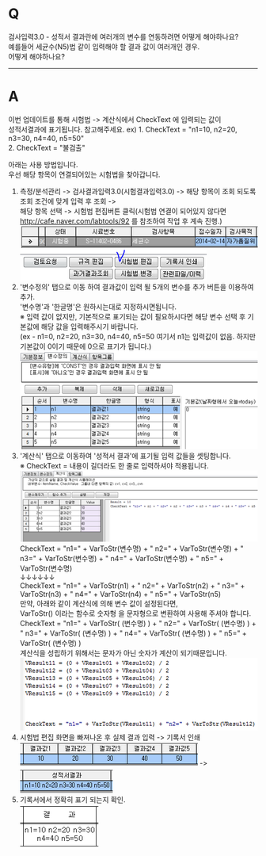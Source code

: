 # Q

검사입력3.0 - 성적서 결과란에 여러개의 변수를 연동하려면 어떻게 해야하나요?  
예를들어 세균수(N5)법 같이 입력해야 할 결과 값이 여러개인 경우.  
어떻게 해야하나요?
 
***
# A
이번 업데이트를 통해 시험법 -> 계산식에서 CheckText 에 입력되는 값이  
성적서결과에 표기됩니다. 참고해주세요.
ex) 1. CheckText = "n1=10, n2=20, n3=30, n4=40, n5=50"  
    2. CheckText = "불검출"  

아래는 사용 방법입니다.  
우선 해당 항목이 연결되어있는 시험법을 찾아갑니다.  

1. 측정/분석관리 -> 검사결과입력3.0(시험결과입력3.0) -> 해당 항목이 조회 되도록 조회 조건에 맞게 입력 후 조회 ->  
해당 항목 선택 -> 시험법 편집버튼 클릭(시험법 연결이 되어있지 않다면 http://cafe.naver.com/labtools/92 를 참조하여 작업 후 계속 진행.)  
![](/assets/faq/004-13/01항목선택.png)  
![](/assets/faq/004-13/02시험법_편집버튼.png)  
1. '변수정의' 탭으로 이동 하여 결과값이 입력 될 5개의 변수를 추가 버튼을 이용하여 추가.  
   '변수명'과 '한글명'은 원하시는대로 지정하시면됩니다.  
※ 입력 값이 없지만, 기본적으로 표기되는 값이 필요하시다면 해당 변수 선택 후 기본값에 해당 값을 입력해주시기 바랍니다.  
(ex - n1=0, n2=20, n3=30, n4=40, n5=50 여기서 n1는 입력값이 없음. 하지만 기본값이 0이기 때문에 0으로 표기가 됩니다.)  
![](/assets/faq/004-13/03변수정의.png)  
1. '계산식' 탭으로 이동하여 '성적서 결과'에 표기될 입력 값들을 셋팅합니다.  
※ CheckText = 내용이 길더라도 한 줄로 입력하셔야 적용됩니다.  
![](/assets/faq/004-13/04계산식.png)  
CheckText = "n1=" + VarToStr(변수명) + " n2=" + VarToStr(변수명) + " n3=" + VarToStr(변수명) + " n4=" + VarToStr(변수명) + " n5=" + VarToStr(변수명)  
                                               ↓↓↓↓↓↓  
CheckText = "n1=" + VarToStr(n1) + " n2=" + VarToStr(n2) + " n3=" + VarToStr(n3) + " n4=" + VarToStr(n4) + " n5=" + VarToStr(n5)  
만약, 아래와 같이 계산식에 의해 변수 값이 설정된다면,  
VarToStr() 이라는 함수로 숫자형 을 문자형으로 변환하여 사용해 주셔야 합니다.  
CheckText = "n1=" + VarToStr( (변수명) ) + " n2=" + VarToStr( (변수명) ) + " n3=" + VarToStr( (변수명) ) + " n4=" + VarToStr( (변수명) ) + " n5=" + VarToStr( (변수명) )  
계산식을 성립하기 위해서는 문자가 아닌 숫자가 계산이 되기때문입니다.  
![](/assets/faq/004-13/05문자형입력시.png)  
1. 시험법 편집 화면을 빠져나온 후 실제 결과 입력 -> 기록서 인쇄  
![](/assets/faq/004-13/06결과입력1.png) -> ![](/assets/faq/004-13/07결과입력2.png)  
1. 기록서에서 정확히 표기 되는지 확인.  
![](/assets/faq/004-13/08출력물_결과.png)  